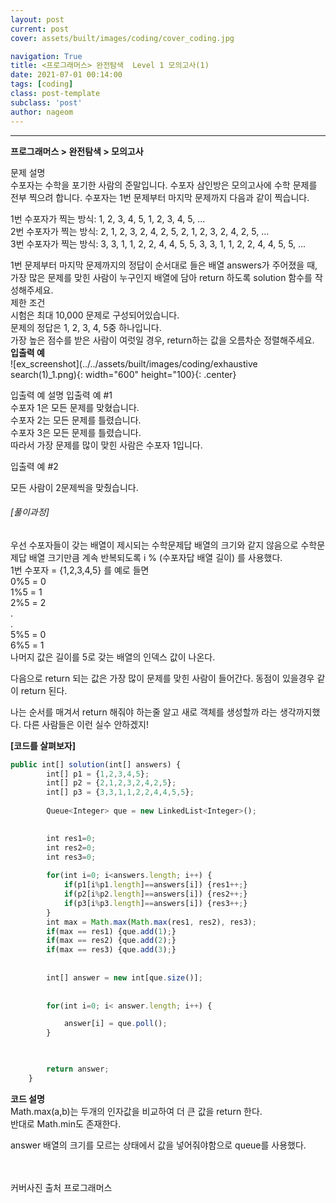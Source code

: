 ```yaml
---
layout: post
current: post
cover: assets/built/images/coding/cover_coding.jpg

navigation: True
title: <프로그래머스> 완전탐색  Level 1 모의고사(1)
date: 2021-07-01 00:14:00
tags: [coding]
class: post-template
subclass: 'post'
author: nageom
---
```

* * *
**프로그래머스 > 완전탐색 > 모의고사**

문제 설명<br>
수포자는 수학을 포기한 사람의 준말입니다. 수포자 삼인방은 모의고사에 수학 문제를 전부 찍으려 합니다. 수포자는 1번 문제부터 마지막 문제까지 다음과 같이 찍습니다.

1번 수포자가 찍는 방식: 1, 2, 3, 4, 5, 1, 2, 3, 4, 5, ...<br>
2번 수포자가 찍는 방식: 2, 1, 2, 3, 2, 4, 2, 5, 2, 1, 2, 3, 2, 4, 2, 5, ...<br>
3번 수포자가 찍는 방식: 3, 3, 1, 1, 2, 2, 4, 4, 5, 5, 3, 3, 1, 1, 2, 2, 4, 4, 5, 5, ...<br>

1번 문제부터 마지막 문제까지의 정답이 순서대로 들은 배열 answers가 주어졌을 때, 가장 많은 문제를 맞힌 사람이 누구인지 배열에 담아 return 하도록 solution 함수를 작성해주세요.
<br>
제한 조건<br>
시험은 최대 10,000 문제로 구성되어있습니다.<br>
문제의 정답은 1, 2, 3, 4, 5중 하나입니다.<br>
가장 높은 점수를 받은 사람이 여럿일 경우, return하는 값을 오름차순 정렬해주세요.<br>
**입출력 예**<br>
![ex_screenshot](../../assets/built/images/coding/exhaustive search(1)_1.png){: width="600" height="100}{: .center}

입출력 예 설명
입출력 예 #1<br>
수포자 1은 모든 문제를 맞혔습니다.<br>
수포자 2는 모든 문제를 틀렸습니다.<br>
수포자 3은 모든 문제를 틀렸습니다.<br>
따라서 가장 문제를 많이 맞힌 사람은 수포자 1입니다.<br>

입출력 예 #2

모든 사람이 2문제씩을 맞췄습니다.

<h6>[풀이과정]</h6>
   
우선 수포자들이 갖는 배열이 제시되는 수학문제답 배열의 크기와 같지 않음으로
수학문제답 배열 크기만큼 계속 반복되도록 i % (수포자답 배열 길이) 를 사용했다.<br>
1번 수포자 = {1,2,3,4,5} 를 예로 들면 <br>
0%5 = 0<br>
1%5 = 1<br>
2%5 = 2<br>
.<br>
.<br>
5%5 = 0<br>
6%5 = 1<br>
나머지 값은 길이를 5로 갖는 배열의 인덱스 값이 나온다. <br>

다음으로 return 되는 값은 가장 많이 문제를 맞힌 사람이 들어간다. 
동점이 있을경우 같이 return 된다. 

나는 순서를 매겨서 return 해줘야 하는줄 알고 새로 객체를 생성할까 라는 생각까지했다.
다른 사람들은 이런 실수 안하겠지! 


**[코드를 살펴보자]**
~~~ javascript
public int[] solution(int[] answers) {
        int[] p1 = {1,2,3,4,5};
		int[] p2 = {2,1,2,3,2,4,2,5};
		int[] p3 = {3,3,1,1,2,2,4,4,5,5};
        
        Queue<Integer> que = new LinkedList<Integer>();

        
        int res1=0;
        int res2=0;
        int res3=0;
        
        for(int i=0; i<answers.length; i++) {
            if(p1[i%p1.length]==answers[i]) {res1++;}
            if(p2[i%p2.length]==answers[i]) {res2++;}
            if(p3[i%p3.length]==answers[i]) {res3++;}     
        }
        int max = Math.max(Math.max(res1, res2), res3);
        if(max == res1) {que.add(1);}
        if(max == res2) {que.add(2);}
        if(max == res3) {que.add(3);}
        
        
        int[] answer = new int[que.size()];
        
        
        for(int i=0; i< answer.length; i++) {

            answer[i] = que.poll();
        }


            
        return answer;
    }
~~~
**코드 설명**<br>
Math.max(a,b)는 두개의 인자값을 비교하여 더 큰 값을 return 한다. <br>
반대로 Math.min도 존재한다. <br>

answer 배열의 크기를 모르는 상태에서 값을 넣어줘야함으로 queue를 사용했다. 



<br><br>
커버사진 출처 프로그래머스 